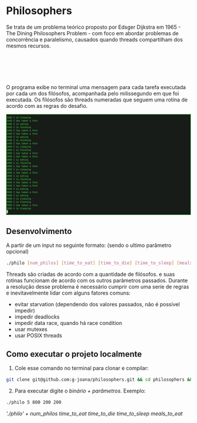 # Philosophers
Se trata de um problema teórico proposto por Edsger Dijkstra em 1965 - The Dining Philosophers Problem - com foco em abordar problemas de concorrência e paralelismo, causados quando threads compartilham dos mesmos recursos.

<br></br>
<br></br>


O programa exibe no terminal uma mensagem para cada tarefa executada por cada um dos filósofos, acompanhada pelo milissegundo em que foi executada. Os filósofos são threads numeradas que seguem uma rotina de acordo com as regras do desafio. 

![image](screenshot.png)

## Desenvolvimento
A partir de um input no seguinte formato: (sendo o ultimo parâmetro opcional)

  ``` bash
  ./philo [num_philos] [time_to_eat] [time_to_die] [time_to_sleep] [meals_to_eat]
  ```

Threads são criadas de acordo com a quantidade de filósofos. e suas rotinas funcionam de acordo com os outros parâmetros passados.
Durante a resolução desse problema é necessário cumprir com uma serie de regras e inevitavelmente lidar com alguns fatores comuns:
- evitar starvation (dependendo dos valores passados, não é possível impedir)
- impedir deadlocks
- impedir data race, quando há race condition
- usar mutexes
- usar POSIX threads


## Como executar o projeto localmente
1. Cole esse comando no terminal para clonar e compilar:

  ``` bash
  git clone git@github.com:g-joana/philosophers.git && cd philosophers && make
  ```

2. Para executar digite o _binário_ + _parâmetros_. Exemplo:
  
  ``` bash
  ./philo 5 800 200 200
  ```
  _'./philo' + num_philos time_to_eat time_to_die time_to_sleep meals_to_eat_
